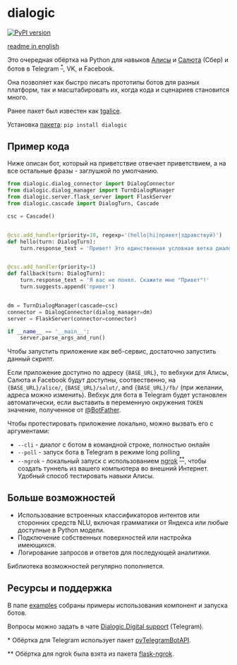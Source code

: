 # dialogic
[![PyPI version](https://badge.fury.io/py/dialogic.svg)](https://badge.fury.io/py/dialogic)

[readme in english](https://github.com/avidale/dialogic/blob/master/README_en.md)

Это очередная обёртка на Python для навыков
[Алисы](https://yandex.ru/dev/dialogs/alice/doc/about.html) и 
[Салюта](https://salute.sber.ru/smartmarket/dev/) (Сбер) и ботов
в Telegram <sup>[*](#footnote1)</sup>, VK, и Facebook.

Она позволяет как быстро писать прототипы ботов для разных платформ, 
так и масштабировать их, когда кода и сценариев становится много.

Ранее пакет был известен как [tgalice](https://github.com/avidale/tgalice).

Установка [пакета](https://pypi.org/project/dialogic/): `pip install dialogic`

## Пример кода

Ниже описан бот, который на приветствие отвечает приветствием,
а на все остальные фразы - заглушкой по умолчанию.

```python
from dialogic.dialog_connector import DialogConnector
from dialogic.dialog_manager import TurnDialogManager
from dialogic.server.flask_server import FlaskServer
from dialogic.cascade import DialogTurn, Cascade

csc = Cascade()


@csc.add_handler(priority=10, regexp='(hello|hi|привет|здравствуй)')
def hello(turn: DialogTurn):
    turn.response_text = 'Привет! Это единственная условная ветка диалога.'


@csc.add_handler(priority=1)
def fallback(turn: DialogTurn):
    turn.response_text = 'Я вас не понял. Скажите мне "Привет"!'
    turn.suggests.append('привет')


dm = TurnDialogManager(cascade=csc)
connector = DialogConnector(dialog_manager=dm)
server = FlaskServer(connector=connector)

if __name__ == '__main__':
    server.parse_args_and_run()
```

Чтобы запустить приложение как веб-сервис, достаточно запустить данный скрипт.

Если приложение доступно по адресу `{BASE_URL}`, 
то вебхуки для Алисы, Салюта и Facebook будут доступны, соотвественно, 
на `{BASE_URL}/alice/`, `{BASE_URL}/salut/`, and `{BASE_URL}/fb/` 
(при желании, адреса можно изменить).
Вебхук для бота в Telegram будет установлен автоматически, 
если выставить в переменную окружения `TOKEN` значение, 
полученное от [@BotFather](https://t.me/BotFather).

Чтобы протестировать приложение локально, можно вызвать его с аргументами:
* `--cli` - диалог с ботом в командной строке, полностью онлайн
* `--poll` - запуск бота в Telegram в режиме long polling 
* `--ngrok` - локальный запуск с использованием 
  [ngrok](https://ngrok.com/) <sup>[**](#footnote2)</sup>, 
  чтобы создать туннель из вашего компьютера во внешний Интернет. 
  Удобный способ тестировать навыки Алисы.
  
## Больше возможностей

- Использование встроенных классификаторов интентов или сторонних средств NLU, 
  включая грамматики от Яндекса или любые доступные в Python модели.
- Подключение собственных поверхностей или настройка имеющихся.
- Логирование запросов и ответов для последующей аналитики.

Библиотека возможностей регулярно пополняется.

## Ресурсы и поддержка

В папе [examples](https://github.com/avidale/dialogic/tree/master/examples) 
собраны примеры использования компонент и запуска ботов.

Вопросы можно задать в чате 
[Dialogic.Digital support](https://t.me/joinchat/WOb48KC6I192zKZu) (Telegram).

<a id="footnote1">*</a> Обёртка для Telegram использует пакет 
[pyTelegramBotAPI](https://github.com/eternnoir/pyTelegramBotAPI).

<a id="footnote2">**</a> Обёртка для ngrok была взята из пакета
[flask-ngrok](https://github.com/gstaff/flask-ngrok).
